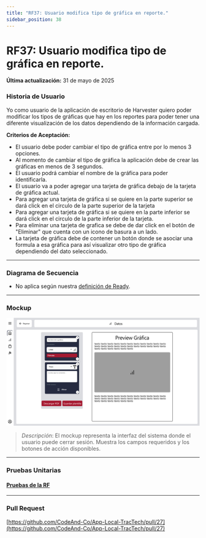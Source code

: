 ```yaml
---
title: "RF37: Usuario modifica tipo de gráfica en reporte."  
sidebar_position: 38
---
```


# RF37: Usuario modifica tipo de gráfica en reporte.

**Última actualización:** 31 de mayo de 2025

### Historia de Usuario
Yo como usuario de la aplicación de escritorio de Harvester quiero poder modificar los tipos de gráficas que hay en los reportes para poder tener una diferente visualización de los datos dependiendo de la información cargada.

  **Criterios de Aceptación:**

  - El usuario debe poder cambiar el tipo de gráfica entre por lo menos 3 opciones.
  - Al momento de cambiar el tipo de gráfica la aplicación debe de crear las gráficas en menos de 3 segundos.
  - El usuario podrá cambiar el nombre de la gráfica para poder identificarla. 
  - El usuario va a poder agregar una tarjeta de gráfica debajo de la tarjeta de gráfica actual.
  - Para agregar una tarjeta de gráfica si se quiere en la parte superior se dará click en el circulo de la parte superior de la tarjeta
  - Para agregar una tarjeta de gráfica si se quiere en la parte inferior se dará click en el circulo de la parte inferior de la tarjeta. 
  - Para eliminar una tarjeta de grafica se debe de dar click en el botón de "Eliminar" que cuenta con un icono de basura a un lado.
  - La tarjeta de gráfica debe de contener un botón donde se asociar una formula a esa gráfica para así visualizar otro tipo de gráfica dependiendo del dato seleccionado. 

---

### Diagrama de Secuencia

- No aplica según nuestra [definición de Ready](../../definicion-ready-tractores.md).

---

### Mockup

![Mockup](./mockups/RF3.png)

> *Descripción*: El mockup representa la interfaz del sistema donde el usuario puede cerrar sesión. Muestra los campos requeridos y los botones de acción disponibles.

--- 

### Pruebas Unitarias 

#### [Pruebas de la RF](https://docs.google.com/spreadsheets/d/1W-JW32dTsfI22-Yl5LydMhiu-oXHH_xo3hWvK6FHeLw/edit?gid=1382813747#gid=1382813747)

---

### Pull Request
[https://github.com/CodeAnd-Co/App-Local-TracTech/pull/27](https://github.com/CodeAnd-Co/App-Local-TracTech/pull/27)
